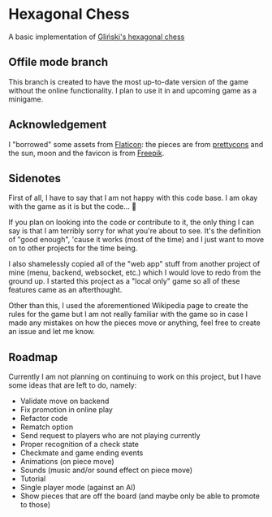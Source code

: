 # Hexagonal Chess

A basic implementation of [Gliński's hexagonal chess](https://en.wikipedia.org/wiki/Hexagonal_chess#Gli%C5%84ski's_hexagonal_chess)

## Offile mode branch

This branch is created to have the most up-to-date version of the game without the online functionality. I plan to use it in and upcoming game as a minigame.

## Acknowledgement

I "borrowed" some assets from [Flaticon](https://www.flaticon.com): the pieces are from [prettycons](https://www.flaticon.com/authors/prettycons) and the sun, moon and the favicon is from [Freepik](http://www.freepik.com/).

## Sidenotes

First of all, I have to say that I am not happy with this code base. I am okay with the game as it is but the code... 🤢

If you plan on looking into the code or contribute to it, the only thing I can say is that I am terribly sorry for what you're about to see. It's the definition of "good enough", 'cause it works (most of the time) and I just want to move on to other projects for the time being.

I also shamelessly copied all of the "web app" stuff from another project of mine (menu, backend, websocket, etc.) which I would love to redo from the ground up. I started this project as a "local only" game so all of these features came as an afterthought.

Other than this, I used the aforementioned Wikipedia page to create the rules for the game but I am not really familiar with the game so in case I made any mistakes on how the pieces move or anything, feel free to create an issue and let me know.

## Roadmap

Currently I am not planning on continuing to work on this project, but I have some ideas that are left to do, namely:

- Validate move on backend
- Fix promotion in online play
- Refactor code
- Rematch option
- Send request to players who are not playing currently
- Proper recognition of a check state
- Checkmate and game ending events
- Animations (on piece move)
- Sounds (music and/or sound effect on piece move)
- Tutorial
- Single player mode (against an AI)
- Show pieces that are off the board (and maybe only be able to promote to those)
